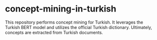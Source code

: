 # concept-mining-in-turkish
This repository performs concept mining for Turkish. It leverages the Turkish BERT model and utilizes the official Turkish dictionary. Ultimately, concepts are extracted from Turkish documents.
